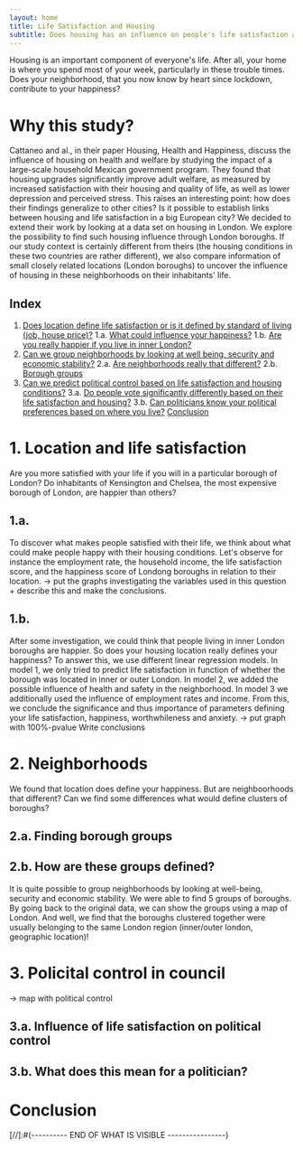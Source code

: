 ```yaml
---
layout: home
title: Life Satisfaction and Housing 
subtitle: Does housing has an influence on people's life satisfaction and happiness? Could the 33 boroughs of London allow us to uncover the housing and neighborhood conditions that make people happy?
---
```


Housing is an important component of everyone's life. After all, your home is where you spend most of your week, particularly in these trouble times. Does your neighborhood, that you now know by heart since lockdown, contribute to your happiness?

# Why this study?

Cattaneo and al., in their paper Housing, Health and Happiness, discuss the influence of housing on health and welfare by studying the impact of a large-scale household Mexican government program. They found that housing upgrades significantly improve adult welfare, as measured by increased satisfaction with their housing and quality of life, as well as lower depression and perceived stress. This raises an interesting point: how does their findings generalize to other cities? Is it possible to establish links between housing and life satisfaction in a big European city? We decided to extend their work by looking at a data set on housing in London.
We explore the possibility to find such housing influence through London boroughs. If our study context is certainly different from theirs (the housing conditions in these two countries are rather different), we also compare information of small closely related locations (London boroughs) to uncover the influence of housing in these neighborhoods on their inhabitants' life. 

## Index
1. [Does location define life satisfaction or is it defined by standard of living (job, house price)?](#part1)
    1.a. [What could influence your happiness?](#part1a)
    1.b. [Are you really happier if you live in inner London?](#part1b)
2. [Can we group neighborhoods by looking at well being, security and economic stability?](#part2)
    2.a. [Are neighborhoods really that different?](#part2a)
    2.b. [Borough groups](#part2b)
3. [Can we predict political control based on life satisfaction and housing conditions?](#part3)
    3.a. [Do people vote significantly differently based on their life satisfaction and housing?](#part3a)
    3.b. [Can politicians know your political preferences based on where you live?](#part3b)
[Conclusion](#conclusion)

<a name = "part1"></a>
# 1. Location and life satisfaction
Are you more satisfied with your life if you will in a particular borough of London? Do inhabitants of Kensington and Chelsea, the most expensive borough of London, are happier than others? 

<a name = "part1a"></a>
## 1.a. 
To discover what makes people satisfied with their life, we think about what could make people happy with their housing conditions. Let's observe for instance the employment rate, the household income, the life satisfaction score, and the happiness score of Londong boroughs in relation to their location.
-> put the graphs investigating the variables used in this question + describe this and make the conclusions.

<a name = "part1b"></a>
## 1.b.
After some investigation, we could think that people living in inner London boroughs are happier. So does your housing location really defines your happiness? To answer this, we use different linear regression models. In model 1, we only tried to predict life satisfaction in function of whether the borough was located in inner or outer London. In model 2, we added the possible influence of health and safety in the neighborhood. In model 3 we additionally used the influence of employment rates and income. From this, we conclude the significance and thus importance of parameters defining your life satisfaction, happiness, worthwhileness and anxiety. 
-> put graph with 100%-pvalue
Write conclusions

<a name = "part2"></a>
# 2. Neighborhoods
We found that location does define your happiness. But are neighboorhoods that different? Can we find some differences what would define clusters of boroughs?

<a name = "part2a"></a>
## 2.a. Finding borough groups


<a name = "part2b"></a>
## 2.b. How are these groups defined?
It is quite possible to group neighborhoods by looking at well-being, security and economic stability. We were able to find 5 groups of boroughs. By going back to the original data, we can show the groups using a map of London. And well, we find that the boroughs clustered together were usually belonging to the same London region (inner/outer london, geographic location)!


<a name = "part3"></a>
# 3. Policital control in council
-> map with political control

<a name = "part3a"></a>
## 3.a. Influence of life satisfaction on political control

<a name = "part3b"></a>
## 3.b. What does this mean for a politician?

<a name = "conclusion"></a>
# Conclusion

[//]:#(---------- END OF WHAT IS VISIBLE ----------------)
